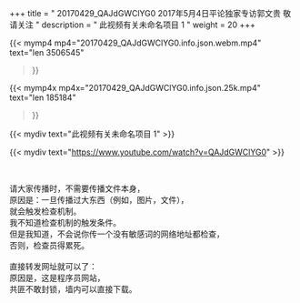 +++
title = " 20170429_QAJdGWClYG0 2017年5月4日平论独家专访郭文贵  敬请关注 "
description = " 此视频有关未命名项目 1 "
weight = 20
+++

{{< mymp4 mp4="20170429_QAJdGWClYG0.info.json.webm.mp4" 
text="len 3506545"
>}}

{{< mymp4x  mp4x="20170429_QAJdGWClYG0.info.json.25k.mp4"
text="len 185184"
>}}


{{< mydiv text="此视频有关未命名项目 1" >}}
<br>

{{< mydiv text="https://www.youtube.com/watch?v=QAJdGWClYG0" >}}


<br>

请大家传播时，不需要传播文件本身，<br>
原因是：一旦传播过大东西（例如，图片，文件），<br>
就会触发检查机制。<br>
我不知道检查机制的触发条件。<br>
但是我知道，不会说你传一个没有敏感词的网络地址都检查，<br>
否则，检查员得累死。<br><br>
直接转发网址就可以了：<br>
原因是，这是程序员网站，<br>
共匪不敢封锁，墙内可以直接下载。


